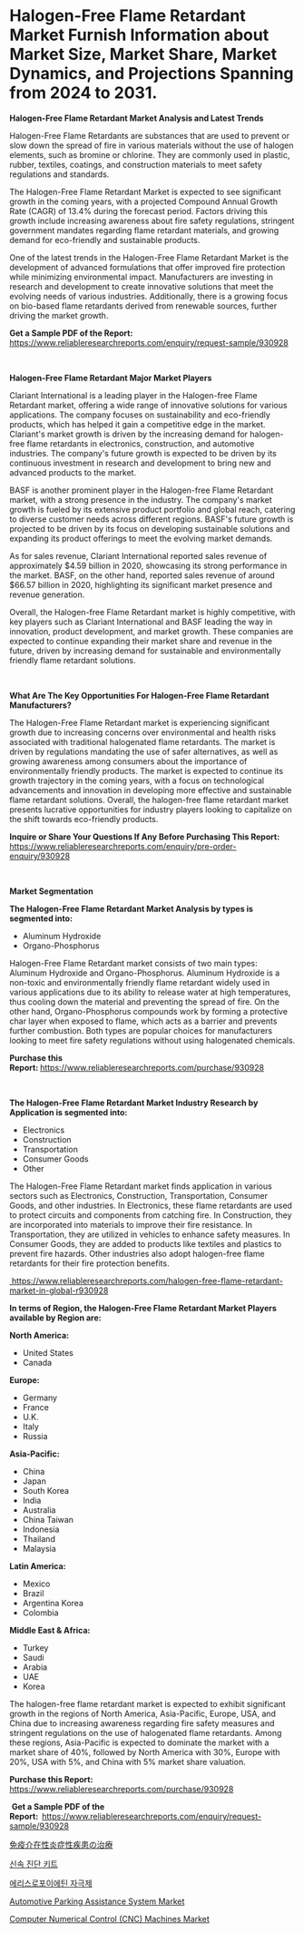 <p><h1>Halogen-Free Flame Retardant Market Furnish Information about Market Size, Market Share, Market Dynamics, and Projections Spanning from 2024 to 2031.</h1></p><p><strong>Halogen-Free Flame Retardant Market Analysis and Latest Trends</strong></p>
<p><p>Halogen-Free Flame Retardants are substances that are used to prevent or slow down the spread of fire in various materials without the use of halogen elements, such as bromine or chlorine. They are commonly used in plastic, rubber, textiles, coatings, and construction materials to meet safety regulations and standards.</p><p>The Halogen-Free Flame Retardant Market is expected to see significant growth in the coming years, with a projected Compound Annual Growth Rate (CAGR) of 13.4% during the forecast period. Factors driving this growth include increasing awareness about fire safety regulations, stringent government mandates regarding flame retardant materials, and growing demand for eco-friendly and sustainable products.</p><p>One of the latest trends in the Halogen-Free Flame Retardant Market is the development of advanced formulations that offer improved fire protection while minimizing environmental impact. Manufacturers are investing in research and development to create innovative solutions that meet the evolving needs of various industries. Additionally, there is a growing focus on bio-based flame retardants derived from renewable sources, further driving the market growth.</p></p>
<p><strong>Get a Sample PDF of the Report:&nbsp;</strong> <a href="https://www.reliableresearchreports.com/enquiry/request-sample/930928">https://www.reliableresearchreports.com/enquiry/request-sample/930928</a></p>
<p>&nbsp;</p>
<p><strong>Halogen-Free Flame Retardant Major Market Players</strong></p>
<p><p>Clariant International is a leading player in the Halogen-free Flame Retardant market, offering a wide range of innovative solutions for various applications. The company focuses on sustainability and eco-friendly products, which has helped it gain a competitive edge in the market. Clariant's market growth is driven by the increasing demand for halogen-free flame retardants in electronics, construction, and automotive industries. The company's future growth is expected to be driven by its continuous investment in research and development to bring new and advanced products to the market.</p><p>BASF is another prominent player in the Halogen-free Flame Retardant market, with a strong presence in the industry. The company's market growth is fueled by its extensive product portfolio and global reach, catering to diverse customer needs across different regions. BASF's future growth is projected to be driven by its focus on developing sustainable solutions and expanding its product offerings to meet the evolving market demands.</p><p>As for sales revenue, Clariant International reported sales revenue of approximately $4.59 billion in 2020, showcasing its strong performance in the market. BASF, on the other hand, reported sales revenue of around $66.57 billion in 2020, highlighting its significant market presence and revenue generation.</p><p>Overall, the Halogen-free Flame Retardant market is highly competitive, with key players such as Clariant International and BASF leading the way in innovation, product development, and market growth. These companies are expected to continue expanding their market share and revenue in the future, driven by increasing demand for sustainable and environmentally friendly flame retardant solutions.</p></p>
<p>&nbsp;</p>
<p><strong>What Are The Key Opportunities For Halogen-Free Flame Retardant Manufacturers?</strong></p>
<p><p>The Halogen-Free Flame Retardant market is experiencing significant growth due to increasing concerns over environmental and health risks associated with traditional halogenated flame retardants. The market is driven by regulations mandating the use of safer alternatives, as well as growing awareness among consumers about the importance of environmentally friendly products. The market is expected to continue its growth trajectory in the coming years, with a focus on technological advancements and innovation in developing more effective and sustainable flame retardant solutions. Overall, the halogen-free flame retardant market presents lucrative opportunities for industry players looking to capitalize on the shift towards eco-friendly products.</p></p>
<p><strong>Inquire or Share Your Questions If Any Before Purchasing This Report:</strong> <a href="https://www.reliableresearchreports.com/enquiry/pre-order-enquiry/930928">https://www.reliableresearchreports.com/enquiry/pre-order-enquiry/930928</a></p>
<p>&nbsp;</p>
<p><strong>Market Segmentation</strong></p>
<p><strong>The Halogen-Free Flame Retardant Market Analysis by types is segmented into:</strong></p>
<p><ul><li>Aluminum Hydroxide</li><li>Organo-Phosphorus</li></ul></p>
<p><p>Halogen-Free Flame Retardant market consists of two main types: Aluminum Hydroxide and Organo-Phosphorus. Aluminum Hydroxide is a non-toxic and environmentally friendly flame retardant widely used in various applications due to its ability to release water at high temperatures, thus cooling down the material and preventing the spread of fire. On the other hand, Organo-Phosphorus compounds work by forming a protective char layer when exposed to flame, which acts as a barrier and prevents further combustion. Both types are popular choices for manufacturers looking to meet fire safety regulations without using halogenated chemicals.</p></p>
<p><strong>Purchase this Report:&nbsp;</strong><a href="https://www.reliableresearchreports.com/purchase/930928">https://www.reliableresearchreports.com/purchase/930928</a></p>
<p>&nbsp;</p>
<p><strong>The Halogen-Free Flame Retardant Market Industry Research by Application is segmented into:</strong></p>
<p><ul><li>Electronics</li><li>Construction</li><li>Transportation</li><li>Consumer Goods</li><li>Other</li></ul></p>
<p><p>The Halogen-Free Flame Retardant market finds application in various sectors such as Electronics, Construction, Transportation, Consumer Goods, and other industries. In Electronics, these flame retardants are used to protect circuits and components from catching fire. In Construction, they are incorporated into materials to improve their fire resistance. In Transportation, they are utilized in vehicles to enhance safety measures. In Consumer Goods, they are added to products like textiles and plastics to prevent fire hazards. Other industries also adopt halogen-free flame retardants for their fire protection benefits.</p></p>
<p><a href="https://www.reliableresearchreports.com/halogen-free-flame-retardant-market-in-global-r930928">&nbsp;https://www.reliableresearchreports.com/halogen-free-flame-retardant-market-in-global-r930928</a></p>
<p><strong>In terms of Region, the Halogen-Free Flame Retardant Market Players available by Region are:</strong></p>
<p>
    <p> <strong> North America: </strong>
        <ul>
            <li>United States</li>
            <li>Canada</li>
        </ul>
        </p> 
    <p> <strong> Europe: </strong>
        <ul>
            <li>Germany</li>
            <li>France</li>
            <li>U.K.</li>
            <li>Italy</li>
            <li>Russia</li>
        </ul>
        </p> 
    <p> <strong> Asia-Pacific: </strong>
        <ul>
            <li>China</li>
            <li>Japan</li>
            <li>South Korea</li>
            <li>India</li>
            <li>Australia</li>
            <li>China Taiwan</li>
            <li>Indonesia</li>
            <li>Thailand</li>
            <li>Malaysia</li>
        </ul>
        </p> 
    <p> <strong> Latin America: </strong>
        <ul>
            <li>Mexico</li>
            <li>Brazil</li>
            <li>Argentina Korea</li>
            <li>Colombia</li>
        </ul>
        </p> 
    <p> <strong> Middle East & Africa: </strong>
        <ul>
            <li>Turkey</li>
            <li>Saudi</li>
            <li>Arabia</li>
            <li>UAE</li>
            <li>Korea</li>
        </ul>
    </p>
    </p>
<p><p>The halogen-free flame retardant market is expected to exhibit significant growth in the regions of North America, Asia-Pacific, Europe, USA, and China due to increasing awareness regarding fire safety measures and stringent regulations on the use of halogenated flame retardants. Among these regions, Asia-Pacific is expected to dominate the market with a market share of 40%, followed by North America with 30%, Europe with 20%, USA with 5%, and China with 5% market share valuation.</p></p>
<p><strong>Purchase this Report: </strong><a href="https://www.reliableresearchreports.com/purchase/930928">https://www.reliableresearchreports.com/purchase/930928</a></p>
<p>&nbsp;<strong>Get a Sample PDF of the Report:&nbsp;&nbsp;</strong><a href="https://www.reliableresearchreports.com/enquiry/request-sample/930928">https://www.reliableresearchreports.com/enquiry/request-sample/930928</a></p>
<p><strong></strong></p>
<p><p><a href="https://github.com/nemesis2824/Market-Research-Report-List-1/blob/main/136750583988.md">免疫介在性炎症性疾患の治療</a></p><p><a href="https://github.com/shade463/Market-Research-Report-List-1/blob/main/349627877731.md">신속 진단 키트</a></p><p><a href="https://github.com/FelipeGrrady654556/Market-Research-Report-List-1/blob/main/604602477730.md">에리스로포이에틴 자극제</a></p><p><a href="https://github.com/wwwkeltoum/Market-Research-Report-List-3/blob/main/automotive-parking-assistance-system-market.md">Automotive Parking Assistance System Market</a></p><p><a href="https://www.linkedin.com/pulse/computer-numerical-control-cnc-machines-market-outlook-wwh4e">Computer Numerical Control (CNC) Machines Market</a></p></p>